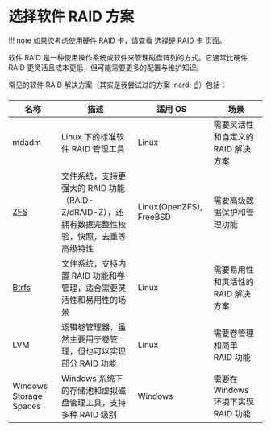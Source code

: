 # 选择软件 RAID 方案

!!! note
    如果您考虑使用硬件 RAID 卡，请查看 [选择硬 RAID 卡](choose-hardware-raid.md) 页面。

软件 RAID 是一种使用操作系统或软件来管理磁盘阵列的方式。它通常比硬件 RAID 更灵活且成本更低，但可能需要更多的配置与维护知识。

常见的软件 RAID 解决方案（其实是我尝试过的方案 :nerd: :point_up:）包括：

| 名称 | 描述 | 适用 OS | 场景 |
| ---- | ---- | ------- | ---- |
| mdadm | Linux 下的标准软件 RAID 管理工具 | Linux | 需要灵活性和自定义的 RAID 解决方案 |
| [ZFS](https://openzfs.org/wiki/Main_Page) | 文件系统，支持更强大的 RAID 功能（RAID-Z/dRAID-Z），还拥有数据完整性校验，快照，去重等高级特性 | Linux(OpenZFS), FreeBSD | 需要高级数据保护和管理功能 |
| [Btrfs](https://btrfs.readthedocs.io/en/latest/) | 文件系统，支持内置 RAID 功能和卷管理，适合需要灵活性和易用性的场景 | Linux | 需要易用性和灵活性的 RAID 解决方案 |
| LVM | 逻辑卷管理器，虽然主要用于卷管理，但也可以实现部分 RAID 功能 | Linux | 需要卷管理和简单 RAID 功能 |
| Windows Storage Spaces | Windows 系统下的存储池和虚拟磁盘管理工具，支持多种 RAID 级别 | Windows | 需要在 Windows 环境下实现 RAID 功能 |
